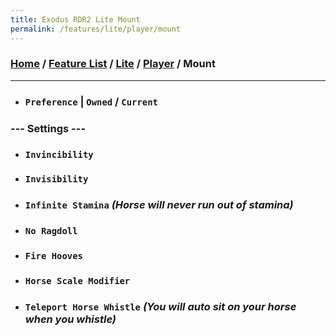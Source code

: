 ```yaml
---
title: Exodus RDR2 Lite Mount
permalink: /features/lite/player/mount
---
```

### [Home](/) / [Feature List](/features) / [Lite](/features/lite) / [Player](/features/lite/player) / Mount
---
- ### `Preference` | `Owned` / `Current`
### --- Settings ---
- ### `Invincibility`
- ### `Invisibility`
- ### `Infinite Stamina` *(Horse will never run out of stamina)*
- ### `No Ragdoll`
- ### `Fire Hooves`
- ### `Horse Scale Modifier`
- ### `Teleport Horse Whistle` *(You will auto sit on your horse when you whistle)* 
